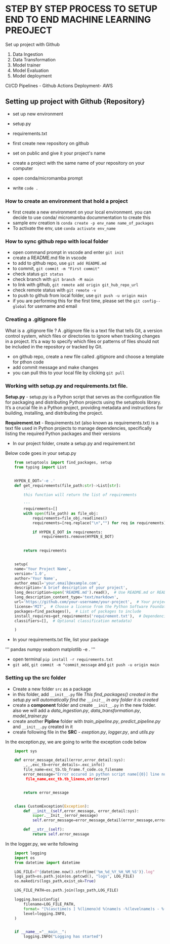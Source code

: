 # STEP BY STEP PROCESS TO SETUP END TO END MACHINE LEARNING PREOJECT

Set up project with Github

1. Data Ingestion
2. Data Transformation
3. Model trainer
4. Model Evaluation
5. Model deployment

CI/CD Pipelines - Github Actions
Deployment- AWS

## Setting up project with Github {Repository}

- set up new environment
- setup.py
- requirements.txt

- first create new repository on github
- set on public and give it your project's name
- create a project with the same name of your repository on your computer
- open conda/micromamba prompt
- write `code .`

### How to create an environment that hold a project

- first create a new environment on your local environment. you can decide to use conda/ micromamba docummentation to create this
- sample env creation is `conda create -p env_name name_of_packages`
- To activate the env, use `conda activate env_name`

### How to sync github repo with local folder

- open command prompt in vscode and enter `git init`
- create a README.md file in vscode
- to add to github repo, use `git add README.md`
- to commit, `git commit -m "First commit"`
- check status `git status`
- check branch with `git branch -M main`
- to link with github, `git remote add origin git_hub_repo_url`
- check remote status with `git remote -v`
- to push to github from local folder, use `git push -u origin main`
- if you are performing this for the first time, please set the `git config--global` for username and email

### Creating a .gitignore file

What is a .gitignore file ?
A .gitignore file is a text file that tells Git, a version control system, which files or directories to ignore when tracking changes in a project. It’s a way to specify which files or patterns of files should not be included in the repository or tracked by Git.

- on github repo, create a new file called .gitignore and choose a template for pthon code
- add commit message and make changes
- you can pull this to your local file by clicking `git pull`

### Working with setup.py and requirements.txt file.

**Setup.py** - setup.py is a Python script that serves as the configuration file for packaging and distributing Python projects using the setuptools library. It’s a crucial file in a Python project, providing metadata and instructions for building, installing, and distributing the project.

**Requirement.txt** - Requirements.txt (also known as requirements.txt) is a text file used in Python projects to manage dependencies, specifically listing the required Python packages and their versions

- In our project folder, create a setup.py and requirement.txt

Below code goes in your setup.py

~~~py
    from setuptools import find_packages, setup
    from typing import List


    HYPEN_E_DOT='-e .'
    def get_requirements(file_path:str)->List[str]:
        '''
        this function will return the list of requirements

        '''
        requirements=[]
        with open(file_path) as file_obj:
            requirements=file_obj.readlines()
            requirements=[req.replace("\n","") for req in requirements]

            if HYPEN_E_DOT in requirements:
                requirements.remove(HYPEN_E_DOT)

        
        return requirements


    setup(
    name='Your Project Name',
    version='1.0',
    author='Your Name',
    author_email='your.email@example.com',
    description='A brief description of your project',
    long_description=open('README.md').read(),  # Use README.md or README.txt
    long_description_content_type='text/markdown',
    url='https://github.com/your-username/your-project',  # Your project's URL
    license='MIT',  # Choose a license from the Python Software Foundation
    packages=find_packages(),  # List of packages to include
    install_requires=get_requirements('requirement.txt'),  # Dependencies (optional)
    classifiers=[],  # Optional classification metadata)

    )
~~~

- In your requirements.txt file, list your package

'''
    pandas
    numpy
    seaborn
    matplotlib
    -e .
'''

- open terminal `pip install -r requirements.txt`
- `git add`,  `git commit -m "commit_message` and `git push -u origin main`

### Setting up the src folder

- Create a new folder `src` as a package
- in this folder, add `__init__.py` file  *This find_packages() created in the setup.py will automatically find the `__init__` in any folder it is created*
- create a **component** folder and create `__init__.py` in the new folder. also we will add a *data_ingestion.py*, *data_transformation.py*, *model_trainer.py*
- create another **Pipline** folder with *train_pipeline.py*, *predict_pipeline.py* and `__init__.py` created in it
- create following file in the **SRC** - *exeption.py*, *logger.py*, and *utils.py*

In the exception.py, we are going to write the exception code below

~~~py
    import sys

    def error_message_detail(error,error_detail:sys):
        _,_,exc_tb=error_details=.exc_info()
        file_name=exc_tb.tb_frame.f_code.co_filename
        error_message="Error occured in python script name[{0}] line number [{1}] error message [{2}].format()
         file_name,exc_tb.tb_lineno,str(error)


        return error_message 


    class CustomException(Exception):
        def __init__(self,error_message, error_detail:sys):
            super.__Init__(error_message)
            self.error_message=error_message_detail(error_message,error_detail=error_detail)

        def __str__(self):
            return self.error_message

~~~

In the logger.py, we write following

~~~py
    import logging
    import os
    from datetime import datetime 

    LOG_FILE=f"{datetime.now().strftime('%m_%d_%Y_%H_%M_%S')}.log"
    logs_path=os.path.join(os.getcwd(), "logs", LOG_FILE)
    os.makedirs(logs_path,exist_ok=True)

    LOG_FILE_PATH=os.path.join(logs_path,LOG_FILE)

    logging.basicConfig(
        filename=LOG_FILE_PATH,
        format= "[%(asctime)s ] %(limeno)d %(name)s -%(levelname)s - %(message)s",
        level=logging.INFO,
    )


    if __name__="__main__":
        logging.INFO("Logging has started")